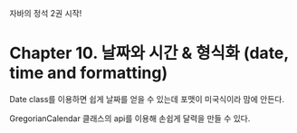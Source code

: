 자바의 정석 2권 시작!

# Chapter 10. 날짜와 시간 & 형식화 (date, time and formatting)

Date class를 이용하면 쉽게 날짜를 얻을 수 있는데 포맷이 미국식이라 맘에 안든다.

GregorianCalendar 클래스의 api를 이용해 손쉽게 달력을 만들 수 있다.



